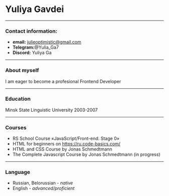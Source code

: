 # Yuliya Gavdei
*****
### Contact information:
* **email:** julieoptimistic@gmail.com
* **Telegram:**@Yulia_Ga7
* **Discord:** Yuliya Ga
******
### About myself
I am eager to become a profesional Frontend Developer
******
### Education
Minsk State Linguistic University 2003-2007
*****
### Courses
* RS School Course «JavaScript/Front-end. Stage 0»
* HTML for beginners on https://ru.code-basics.com/
* HTML and CSS Course by Jonas Schmedtmann
* The Complete Javascript Course by Jonas Schmedtmann (in progress)
*****
### Language
* Russian, Belorussian - _native_
* English - _advanced/proficient_
